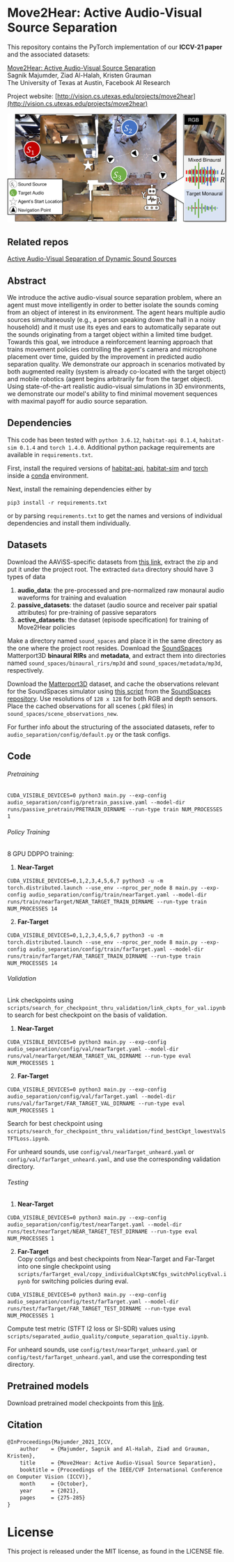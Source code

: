 # Move2Hear: Active Audio-Visual Source Separation
This repository contains the PyTorch implementation of our **ICCV-21 paper** and the associated datasets: 

[Move2Hear: Active Audio-Visual Source Separation](http://vision.cs.utexas.edu/projects/move2hear)<br />
Sagnik Majumder, Ziad Al-Halah, Kristen Grauman<br />
The University of Texas at Austin, Facebook AI Research

Project website: [http://vision.cs.utexas.edu/projects/move2hear](http://vision.cs.utexas.edu/projects/move2hear)

<p align="center">
  <img src="gfx/concept.png">
</p>

## Related repos
[Active Audio-Visual Separation of Dynamic Sound Sources](https://github.com/SAGNIKMJR/active-AV-dynamic-separation)

## Abstract
We introduce the active audio-visual source separation problem, where an agent must move intelligently in order to better isolate the sounds coming from an object of interest in its environment. The agent hears multiple audio sources simultaneously (e.g., a person speaking down the hall in a noisy household) and it must use its eyes and ears to automatically separate out the sounds originating from a target object within a limited time budget. Towards this goal, we introduce a reinforcement learning approach that trains movement policies controlling the agent's camera and microphone placement over time, guided by the improvement in predicted audio separation quality. We demonstrate our approach in scenarios motivated by both augmented reality (system is already co-located with the target object) and mobile robotics (agent begins arbitrarily far from the target object). Using state-of-the-art realistic audio-visual simulations in 3D environments, we demonstrate our model's ability to find minimal movement sequences with maximal payoff for audio source separation.

## Dependencies
This code has been tested with ```python 3.6.12```, ```habitat-api 0.1.4```, ```habitat-sim 0.1.4``` and ```torch 1.4.0```. Additional python package requirements are available in ```requirements.txt```.   
  
First, install the required versions of [habitat-api](https://github.com/facebookresearch/habitat-lab), [habitat-sim](https://github.com/facebookresearch/habitat-sim) and [torch](https://pytorch.org/) inside a [conda](https://www.anaconda.com/) environment. 

Next, install the remaining dependencies either by 
```
pip3 install -r requirements.txt
``` 
or by parsing ```requirements.txt``` to get the names and versions of individual dependencies and install them individually.

## Datasets
Download the AAViSS-specific datasets from [this link](https://bit.ly/3zGpo4A), extract the zip and put it under the project root. The extracted ```data``` directory should have 3 types of data
1. **audio_data**: the pre-processed and pre-normalized raw monaural audio waveforms for training and evaluation    
2. **passive_datasets**: the dataset (audio source and receiver pair spatial attributes) for pre-training of passive separators    
3. **active_datasets**: the dataset (episode specification) for training of Move2Hear policies   
    
Make a directory named ```sound_spaces``` and place it in the same directory as the one where the project root resides. Download the [SoundSpaces](https://github.com/facebookresearch/sound-spaces/blob/main/soundspaces/README.md) Matterport3D **binaural RIRs** and **metadata**, and extract them into directories named ```sound_spaces/binaural_rirs/mp3d``` and ```sound_spaces/metadata/mp3d```, respectively.    
     
Download the [Matterport3D](https://niessner.github.io/Matterport/) dataset, and cache the observations relevant for the SoundSpaces simulator using [this script](https://github.com/facebookresearch/sound-spaces/blob/main/scripts/cache_observations.py) from the [SoundSpaces repository](https://github.com/facebookresearch/sound-spaces). Use resolutions of ```128 x 128``` for both RGB and depth sensors. Place the cached observations for all scenes (.pkl files) in ```sound_spaces/scene_observations_new```.    
     
For further info about the structuring of the associated datasets, refer to ```audio_separation/config/default.py``` or the task configs.              

## Code
###### Pretraining    
```
CUDA_VISIBLE_DEVICES=0 python3 main.py --exp-config audio_separation/config/pretrain_passive.yaml --model-dir runs/passive_pretrain/PRETRAIN_DIRNAME --run-type train NUM_PROCESSES 1
```
###### Policy Training
8 GPU DDPPO training:    
1. **Near-Target** 
```
CUDA_VISIBLE_DEVICES=0,1,2,3,4,5,6,7 python3 -u -m torch.distributed.launch --use_env --nproc_per_node 8 main.py --exp-config audio_separation/config/train/nearTarget.yaml --model-dir runs/train/nearTarget/NEAR_TARGET_TRAIN_DIRNAME --run-type train NUM_PROCESSES 14
```    
2. **Far-Target**  
```
CUDA_VISIBLE_DEVICES=0,1,2,3,4,5,6,7 python3 -u -m torch.distributed.launch --use_env --nproc_per_node 8 main.py --exp-config audio_separation/config/train/farTarget.yaml --model-dir runs/train/farTarget/FAR_TARGET_TRAIN_DIRNAME --run-type train NUM_PROCESSES 14
```   

###### Validation    
Link checkpoints using ```scripts/search_for_checkpoint_thru_validation/link_ckpts_for_val.ipynb``` to search for best checkpoint on the basis of validation.    
1. **Near-Target**    
```
CUDA_VISIBLE_DEVICES=0 python3 main.py --exp-config audio_separation/config/val/nearTarget.yaml --model-dir runs/val/nearTarget/NEAR_TARGET_VAL_DIRNAME --run-type eval NUM_PROCESSES 1
```
2. **Far-Target**  
```
CUDA_VISIBLE_DEVICES=0 python3 main.py --exp-config audio_separation/config/val/farTarget.yaml --model-dir runs/val/farTarget/FAR_TARGET_VAL_DIRNAME --run-type eval NUM_PROCESSES 1
```

Search for best checkpoint using ```scripts/search_for_checkpoint_thru_validation/find_bestCkpt_lowestValSTFTLoss.ipynb```.   
     
For unheard sounds, use ```config/val/nearTarget_unheard.yaml``` or ```config/val/farTarget_unheard.yaml```, and use the corresponding validation directory.          


###### Testing        
1. **Near-Target**    
```
CUDA_VISIBLE_DEVICES=0 python3 main.py --exp-config audio_separation/config/test/nearTarget.yaml --model-dir runs/test/nearTarget/NEAR_TARGET_TEST_DIRNAME --run-type eval NUM_PROCESSES 1
```   
       
2. **Far-Target**    
Copy configs and best checkpoints from Near-Target and Far-Target into one single checkpoint using ```scripts/farTarget_eval/copy_individualCkptsNCfgs_switchPolicyEval.ipynb``` for switching policies during eval.    
```
CUDA_VISIBLE_DEVICES=0 python3 main.py --exp-config audio_separation/config/test/farTarget.yaml --model-dir runs/test/farTarget/FAR_TARGET_TEST_DIRNAME --run-type eval NUM_PROCESSES 1
```
     
Compute test metric (STFT l2 loss or SI-SDR) values using ```scripts/separated_audio_quality/compute_separation_qualtiy.ipynb```.      
      
For unheard sounds, use ```config/test/nearTarget_unheard.yaml``` or ```config/test/farTarget_unheard.yaml```, and use the corresponding test directory.     



## Pretrained models
Download pretrained model checkpoints from this [link](https://utexas.box.com/s/0pdi6goecfvbh45n045r2lbb8jsgmonw).


## Citation
```
@InProceedings{Majumder_2021_ICCV,
    author    = {Majumder, Sagnik and Al-Halah, Ziad and Grauman, Kristen},
    title     = {Move2Hear: Active Audio-Visual Source Separation},
    booktitle = {Proceedings of the IEEE/CVF International Conference on Computer Vision (ICCV)},
    month     = {October},
    year      = {2021},
    pages     = {275-285}
}
```

# License
This project is released under the MIT license, as found in the LICENSE file.
